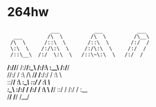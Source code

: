 264hw
=====
                  ___           ___           ___ 
      ___        /\  \         /\  \         /\__\
     /\  \      /::\  \       /::\  \       /:/  /
     \:\  \    /:/\:\  \     /:/\:\  \     /:/  / 
     /::\__\  /:/  \:\  \   /::\~\:\  \   /:/  /  
  __/:/\/__/ /:/__/_\:\__\ /:/\:\ \:\__\ /:/__/   
 /\/:/  /    \:\  /\ \/__/ \/__\:\/:/  / \:\  \   
 \::/__/      \:\ \:\__\        \::/  /   \:\  \  
  \:\__\       \:\/:/  /        /:/  /     \:\  \ 
   \/__/        \::/  /        /:/  /       \:\__\
                 \/__/         \/__/         \/__/
   
  
